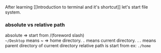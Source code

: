 After learning [[Introduction to terminal and it's shortcut]]  let's start file system.

### absolute vs relative path

absolute => start from /(foreword slash)  
`~/Desktop` means ~ => home directory.
`.` means current directory. `..` means parent directory of current directory
relative path is start from  ex: `./home` 
 